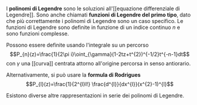 I **polinomi di Legendre** sono le soluzioni all'[[equazione differenziale di Legendre]]. Sono anche chiamati **funzioni di Legendre del primo tipo**, dato che più correttamente i polinomi di Legendre sono un caso specifico. Le funzioni di Legendre sono definite in funzione di un indice continuo $n$ e sono funzioni complesse.

Possono essere definite usando l'integrale su un percorso
$$P_{n}(z)=\frac{1}{2\pi i}\oint_{\gamma}(1-2tz+t^{2})^{-1/2}t^{-n-1}dt$$
con $\gamma$ una [[curva]] centrata attorno all'origine percorsa in senso antiorario.

Alternativamente, si può usare la **formula di Rodrigues**
$$P_{l}(z)=\frac{1}{2^{l}l!} \frac{d^{l}}{dx^{l}}(x^{2}-1)^{l}$$

Esistono diverse altre rappresentazioni in serie dei polinomi di Legendre.